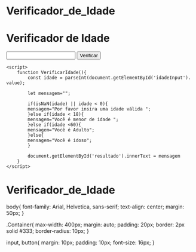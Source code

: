 # Verificador_de_Idade

<!DOCTYPE html>
<html lang="pt-BR">
<head>
    <meta charset="UTF-8">
    <meta name="viewport" content="width=device-width, initial-scale=1.0">
    <title> Verificador de idade</title>
    <link rel="stylesheet" href="./style.css">
</head>
<body>
    <div class="Container">
        <h1> Verificador de Idade</h1>
        <input type="number" id="idadeInput">
        <button onclick="VerificarIdade()"> Verificar </button>
        <p id="resultado"></p>
    </div>

    <script>
        function VerificarIdade(){
            const idade = parseInt(document.getElementById('idadeInput'). value);

            let mensagem="";

            if(isNaN(idade) || idade < 0){
            mensagem="Por favor insira uma idade válida ";
            }else if(idade < 18){
            mensagem="Você é menor de idade ";
            }else if(idade <60){
            mensagem="Você é Adulto";
            }else{
            mensagem="Você é idoso";
            }

            document.getElementById('resultado').innerText = mensagem
        }
    </script>
</body>
</html>

# Verificador_de_Idade

body{
    font-family: Arial, Helvetica, sans-serif;
    text-align: center;
    margin: 50px;
}

.Container{
    max-width: 400px;
    margin: auto;
    padding: 20px;
    border: 2px solid #333;
    border-radius: 10px;
}

input, button{
    margin: 10px;
    padding: 10px;
    font-size: 16px;
}
